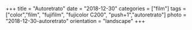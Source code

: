 +++
title = "Autoretrato"
date = "2018-12-30"
categories = ["film"]
tags = ["color","film", "fujifilm", "fujicolor C200", "push+1","autoretrato"]
photo = "2018-12-30-autoretrato"
orientation = "landscape"
+++
